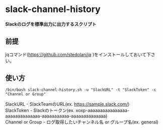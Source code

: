 # slack-channel-history

#### Slackのログを標準出力に出力するスクリプト

## 前提
jqコマンド(https://github.com/stedolan/jq )をインストールしておいて下さい。

## 使い方
```
/bin/bash slack-channel-history.sh -u "SlackURL" -t "SlackToken" -c "Channel or Group"
```
SlackURL - SlackTeamのURL(ex. https://sample.slack.com/)  
SlackToken - Slackのトークン(ex. xoxp-aaaaaaaaaaaaaaaa-aaaaaaaaaaaaaa-aaaaaaaaaaa-aaaaaaaaaaaaaa)  
Channel or Group - ログ取得したいチャンネル名 or グループ名(ex. general)  
 
